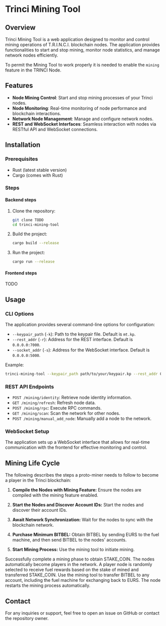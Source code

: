 # Trinci Mining Tool

## Overview

Trinci Mining Tool is a web application designed to monitor and control mining operations of T.R.I.N.C.I. blockchain nodes. The application provides functionalities to start and stop mining, monitor node statistics, and manage network nodes efficiently.

To permit the Mining Tool to work properly it is needed to enable the `mining` feature in the TRINCI Node.

## Features

- **Node Mining Control**: Start and stop mining processes of your Trinci nodes.
- **Node Monitoring**: Real-time monitoring of node performance and blockchain interactions.
- **Network Node Management**: Manage and configure network nodes.
- **REST and WebSocket Interfaces**: Seamless interaction with nodes via RESTful API and WebSocket connections.

## Installation

### Prerequisites

- Rust (latest stable version)
- Cargo (comes with Rust)

### Steps

#### Backend steps

1. Clone the repository:
    ```sh
    git clone TODO
    cd trinci-mining-tool
    ```

2. Build the project:
    ```sh
    cargo build --release
    ```

3. Run the project:
    ```sh
    cargo run --release
    ```

#### Frontend steps

TODO

## Usage

### CLI Options

The application provides several command-line options for configuration:

- `--keypair_path` (`-k`): Path to the keypair file. Default is `mt.kp`.
- `--rest_addr` (`-r`): Address for the REST interface. Default is `0.0.0.0:7000`.
- `--socket_addr` (`-s`): Address for the WebSocket interface. Default is `0.0.0.0:5000`.

Example:

```sh
trinci-mining-tool --keypair_path path/to/your/keypair.kp --rest_addr 0.0.0.0:8000 --socket_addr 0.0.0.0:6000
```

### REST API Endpoints

- `POST /mining/identity`: Retrieve node identity information.
- `GET /mining/refresh`: Refresh node data.
- `POST /mining/rpc`: Execute RPC commands.
- `GET /mining/scan`: Scan the network for other nodes.
- `POST /mining/manual_add_node`: Manually add a node to the network.

### WebSocket Setup

The application sets up a WebSocket interface that allows for real-time communication with the frontend for effective monitoring and control.

## Mining Life Cycle

The following describes the steps a proto-miner needs to follow to become a player in the Trinci blockchain:

1. **Compile the Nodes with Mining Feature:**
   Ensure the nodes are compiled with the mining feature enabled.

2. **Start the Nodes and Discover Account IDs:**
   Start the nodes and discover their account IDs.

3. **Await Network Synchronization:**
   Wait for the nodes to sync with the blockchain network.

4. **Purchase Minimum BITBEL:**
   Obtain BITBEL by sending EURS to the fuel machine, and then send BITBEL to the nodes' accounts.

5. **Start Mining Process:**
   Use the mining tool to initiate mining.


Successfully complete a mining phase to obtain STAKE_COIN.
The nodes automatically become players in the network.
A player node is randomly selected to receive fuel rewards based on the stake of mined and transferred STAKE_COIN.
Use the mining tool to transfer BITBEL to any account, including the fuel machine for exchanging back to EURS.
The node restarts the mining process automatically.

## Contact

For any inquiries or support, feel free to open an issue on GitHub or contact the repository owner.

